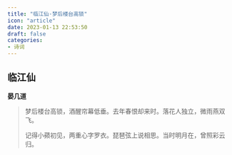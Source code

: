 ```yaml
---
title: "临江仙·梦后楼台高锁"
icon: "article"
date: 2023-01-13 22:53:50
draft: false
categories:
- 诗词
---
```


## 临江仙
**晏几道**

> 梦后楼台高锁，酒醒帘幕低垂。去年春恨却来时。落花人独立，微雨燕双飞。
>
> 记得小𬞟初见，两重心字罗衣。琵琶弦上说相思。当时明月在，曾照彩云归。
